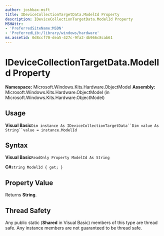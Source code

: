 ```yaml
---
author: joshbax-msft
title: IDeviceCollectionTargetData.ModelId Property
description: IDeviceCollectionTargetData.ModelId Property
MSHAttr:
- 'PreferredSiteName:MSDN'
- 'PreferredLib:/library/windows/hardware'
ms.assetid: 0d8ccf70-dea5-427c-9fa2-4b966c8cab61
---
```


# IDeviceCollectionTargetData.ModelId Property


**Namespace:** Microsoft.Windows.Kits.Hardware.ObjectModel **Assembly:** Microsoft.Windows.Kits.Hardware.ObjectModel (in Microsoft.Windows.Kits.Hardware.ObjectModel)

## Usage


**Visual Basic**`Dim instance As IDeviceCollectionTargetData``Dim value As String``value = instance.ModelId`

## Syntax


**Visual Basic**`ReadOnly Property ModelId As String`

**C#**`string ModelId { get; }`

## Property Value


Returns **String**.

## Thread Safety


Any public static (**Shared** in Visual Basic) members of this type are thread safe. Any instance members are not guaranteed to be thread safe.

 

 






